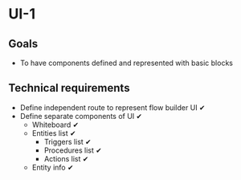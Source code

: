 # UI-1

## Goals

- To have components defined and represented with basic blocks

## Technical requirements

- Define independent route to represent flow builder UI ✔
- Define separate components of UI ✔
  - Whiteboard ✔
  - Entities list ✔
    - Triggers list ✔
    - Procedures list ✔
    - Actions list ✔
  - Entity info ✔